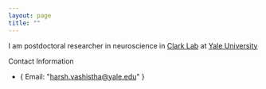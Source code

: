 ```yaml
---
layout: page
title: ""
---
```

I am postdoctoral researcher in neuroscience in [Clark Lab](https://clarklab.yale.edu/) at [Yale University](https://www.yale.edu/)       

 Contact Information
 - { Email: "harsh.vashistha@yale.edu" }

